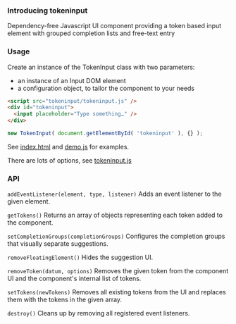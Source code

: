 ### Introducing tokeninput
Dependency-free Javascript UI component providing a token based input element with grouped completion lists and free-text entry

### Usage
Create an instance of the TokenInput class with two parameters:
- an instance of an Input DOM element
- a configuration object, to tailor the component to your needs

```html
<script src="tokeninput/tokeninput.js" />
<div id="tokeninput">
  <input placeholder="Type something…" />
</div>
```
```javascript
new TokenInput( document.getElementById( 'tokeninput' ), {} );
```

See [index.html](index.html) and [demo.js](demo.js) for examples.

There are lots of options, see [tokeninput.js](tokeninput.js)

### API

`addEventListener(element, type, listener)`
Adds an event listener to the given element.

`getTokens()`
Returns an array of objects representing each token added to the component.

`setCompletionGroups(completionGroups)`
Configures the completion groups that visually separate suggestions.

`removeFloatingElement()`
Hides the suggestion UI.

`removeToken(datum, options)`
Removes the given token from the component UI and the component's internal list of tokens.

`setTokens(newTokens)`
Removes all existing tokens from the UI and replaces them with the tokens in the given array.

`destroy()`
Cleans up by removing all registered event listeners.
